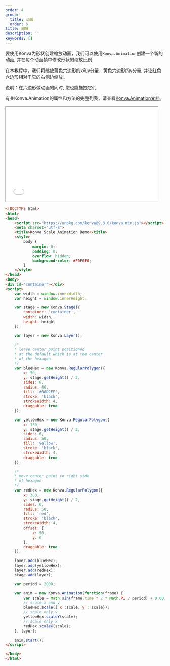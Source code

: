 ```yaml
---
order: 4
group:
  title: 动画
  order: 6
title: 缩放
description: ''
keywords: []
---
```


要使用Konva为形状创建缩放动画，我们可以使用`Konva.Animation`创建一个新的动画, 并在每个动画帧中修改形状的缩放比例.

在本教程中，我们将缩放蓝色六边形的x和y分量，黄色六边形的y分量, 并让红色六边形相对于它的右侧边缩放。

说明：在六边形做动画的同时, 您也能拖拽它们

有关Konva.Animation的属性和方法的完整列表，请查看[Konva.Animation文档](https://konvajs.github.io/api/Konva.Animation.html)。


<iframe src="/downloads/code/animations/Scaling.html" style="width: 50vw;height:300px;"></iframe>

```html
<!DOCTYPE html>
<html>
<head>
    <script src="https://unpkg.com/konva@9.3.6/konva.min.js"></script>
    <meta charset="utf-8">
    <title>Konva Scale Animation Demo</title>
    <style>
        body {
            margin: 0;
            padding: 0;
            overflow: hidden;
            background-color: #F0F0F0;
        }
    </style>
</head>
<body>
<div id="container"></div>
<script>
    var width = window.innerWidth;
    var height = window.innerHeight;

    var stage = new Konva.Stage({
        container: 'container',
        width: width,
        height: height
    });

    var layer = new Konva.Layer();

    /*
    * leave center point positioned
    * at the default which is at the center
    * of the hexagon
    */
    var blueHex = new Konva.RegularPolygon({
        x: 50,
        y: stage.getHeight() / 2,
        sides: 6,
        radius: 40,
        fill: '#00D2FF',
        stroke: 'black',
        strokeWidth: 4,
        draggable: true
    });

    var yellowHex = new Konva.RegularPolygon({
        x: 150,
        y: stage.getHeight() / 2,
        sides: 6,
        radius: 50,
        fill: 'yellow',
        stroke: 'black',
        strokeWidth: 4,
        draggable: true
    });

    /*
    * move center point to right side
    * of hexagon
    */
    var redHex = new Konva.RegularPolygon({
        x: 300,
        y: stage.getHeight() / 2,
        sides: 6,
        radius: 50,
        fill: 'red',
        stroke: 'black',
        strokeWidth: 4,
        offset: {
            x: 50,
            y: 0
        },
        draggable: true
    });

    layer.add(blueHex);
    layer.add(yellowHex);
    layer.add(redHex);
    stage.add(layer);

    var period = 2000;

    var anim = new Konva.Animation(function(frame) {
        var scale = Math.sin(frame.time * 2 * Math.PI / period) + 0.001;
        // scale x and y
        blueHex.scale({ x :scale, y : scale});
        // scale only y
        yellowHex.scaleY(scale);
        // scale only x
        redHex.scaleX(scale);
    }, layer);

    anim.start();
</script>

</body>
</html>
```
